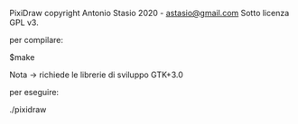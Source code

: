 PixiDraw copyright Antonio Stasio 2020 - astasio@gmail.com
Sotto licenza GPL v3.

per compilare:

$make 

Nota -> richiede le librerie di sviluppo GTK+3.0

per eseguire:

./pixidraw
